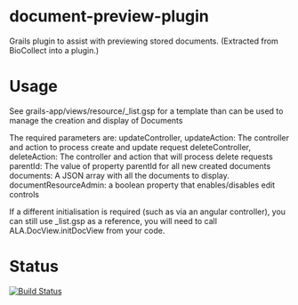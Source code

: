 # document-preview-plugin
Grails plugin to assist with previewing stored documents.  (Extracted from BioCollect into a plugin.)

# Usage
See grails-app/views/resource/_list.gsp for a template than can be used to manage the creation and display of
Documents

The required parameters are:
updateController, updateAction: The controller and action to process create and update request
deleteController, deleteAction: The controller and action that will process delete requests
parentId: The value of property parentId for all new created documents
documents: A JSON array with all the documents to display.
documentResourceAdmin: a boolean property that enables/disables edit controls

If a different initialisation is required (such as via an angular controller), you can still use _list.gsp as a reference, you will need to call ALA.DocView.initDocView from your code.
 

# Status
[![Build Status](https://travis-ci.org/AtlasOfLivingAustralia/document-preview-plugin.svg?branch=master)](https://travis-ci.org/AtlasOfLivingAustralia/document-preview-plugin)

